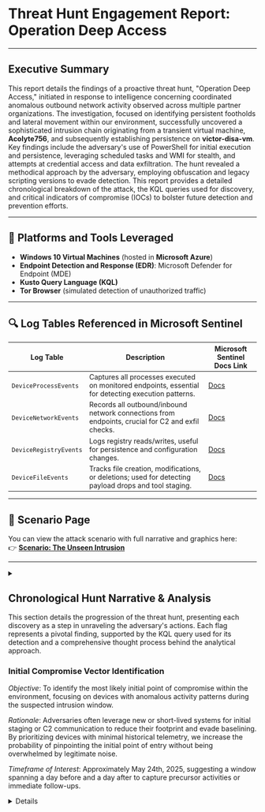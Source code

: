 # Threat Hunt Engagement Report: Operation Deep Access

---

## Executive Summary

This report details the findings of a proactive threat hunt, "Operation Deep Access," initiated in response to intelligence concerning coordinated anomalous outbound network activity observed across multiple partner organizations. The investigation, focused on identifying persistent footholds and lateral movement within our environment, successfully uncovered a sophisticated intrusion chain originating from a transient virtual machine, **Acolyte756**, and subsequently establishing persistence on **victor-disa-vm**. Key findings include the adversary's use of PowerShell for initial execution and persistence, leveraging scheduled tasks and WMI for stealth, and attempts at credential access and data exfiltration. The hunt revealed a methodical approach by the adversary, employing obfuscation and legacy scripting versions to evade detection. This report provides a detailed chronological breakdown of the attack, the KQL queries used for discovery, and critical indicators of compromise (IOCs) to bolster future detection and prevention efforts.

---


## 🧰 Platforms and Tools Leveraged

- **Windows 10 Virtual Machines** (hosted in **Microsoft Azure**)
- **Endpoint Detection and Response (EDR)**: Microsoft Defender for Endpoint (MDE)
- **Kusto Query Language (KQL)**
- **Tor Browser** (simulated detection of unauthorized traffic)

---

## 🔍 Log Tables Referenced in Microsoft Sentinel

| Log Table              | Description                                                                                         | Microsoft Sentinel Docs Link |
|------------------------|-----------------------------------------------------------------------------------------------------|-------------------------------|
| `DeviceProcessEvents`  | Captures all processes executed on monitored endpoints, essential for detecting execution patterns. | [Docs](https://learn.microsoft.com/en-us/microsoft-365/security/defender-endpoint/microsoft-defender-advanced-hunting-deviceprocessevents-table) |
| `DeviceNetworkEvents`  | Records all outbound/inbound network connections from endpoints, crucial for C2 and exfil checks.   | [Docs](https://learn.microsoft.com/en-us/microsoft-365/security/defender-endpoint/microsoft-defender-advanced-hunting-devicenetworkevents-table) |
| `DeviceRegistryEvents` | Logs registry reads/writes, useful for persistence and configuration changes.                      | [Docs](https://learn.microsoft.com/en-us/microsoft-365/security/defender-endpoint/microsoft-defender-advanced-hunting-deviceregistryevents-table) |
| `DeviceFileEvents`     | Tracks file creation, modifications, or deletions; used for detecting payload drops and tool staging. | [Docs](https://learn.microsoft.com/en-us/microsoft-365/security/defender-endpoint/microsoft-defender-advanced-hunting-devicefileevents-table) |

---

## 📘 Scenario Page

You can view the attack scenario with full narrative and graphics here:  
👉 [**Scenario: The Unseen Intrusion**](#scenario-the-unseen-intrusion)

---
<details><Summary><Strong></Strong></Summary>## Scenario: The Unseen Intrusion

For weeks, a subtle, yet unsettling pattern of outbound network activity to obscure cloud endpoints had been surfacing across our partner organizations in Southeast Asia and Eastern Europe. Initially, these anomalies were dismissed as benign automated processes. However, a deeper analysis revealed a disquieting alignment: irregular PowerShell bursts, unexplained registry modifications, and credential traces consistent with known red-team tooling began to emerge across disparate sectors, including telecom, defense, and manufacturing.

The true gravity of the situation became apparent when a technology firm reported sensitive project files leaked just days before a critical bid, and an energy provider discovered suspicious zipped payloads, masquerading as legitimate sync utilities, residing in public directories.

Whispers of a coordinated, persistent threat grew louder. Code fragments, remarkably similar, were observed across seemingly unrelated environments. The quiet, rhythmic beaconing to inexplicable external endpoints persisted, signaling a controlled and ongoing compromise.

While the precise identity of the actor remains elusive—some speculate a revival of "Starlance," a previously disbanded joint operation, while others point to mercenary groups exploiting supply chain access and familiar tools—one fact is unequivocally clear: this was not a smash-and-grab. This was a long-game operation, meticulously executed to maintain a deep, unnoticed presence.

Our mission: trace the initial access vector, map the extent of lateral propagation, and meticulously uncover what critical assets were accessed, modified, or exfiltrated. The truth, scattered and shrouded, resides within the digital footprints of two key machines.

Crucially, this adversary operated with extreme stealth. No traditional alerts fired. No overt password changes were detected. Yet, an unwelcome presence had permeated our defenses. The lingering question remains: *has the adversary truly departed, or is this merely a lull before their return?*

<div align="center">
 <img src =https://github.com/Bharathkasyap/ThreatHuntReport_Deep_Advesary/blob/main/Image.png width="500">
</div>
 </br>

---
</details>

## Chronological Hunt Narrative & Analysis

This section details the progression of the threat hunt, presenting each discovery as a step in unraveling the adversary's actions. Each flag represents a pivotal finding, supported by the KQL query used for its detection and a comprehensive thought process behind the analytical approach.

### Initial Compromise Vector Identification
*Objective*: To identify the most likely initial point of compromise within the environment, focusing on devices with anomalous activity patterns during the suspected intrusion window.

*Rationale*: Adversaries often leverage new or short-lived systems for initial staging or C2 communication to reduce their footprint and evade baselining. By prioritizing devices with minimal historical telemetry, we increase the probability of pinpointing the initial point of entry without being overwhelmed by legitimate noise.

*Timeframe of Interest*: Approximately May 24th, 2025, suggesting a window spanning a day before and a day after to capture precursor activities or immediate follow-ups.

<details>
**Query Used**:
```kusto
DeviceProcessEvents
| where Timestamp between (datetime(2025-05-23 00:00:00) ..datetime(2025-05-25 23:59:59) )
|summarize ProcessCount = count()by DeviceName
| where DeviceName startswith "a"
|order by ProcessCount asc
```
Discovery: Acolyte756

### Flag 1 – Initial PowerShell Execution Detection
Objective: Pinpoint the earliest observed suspicious PowerShell activity, marking the probable initial execution phase of the intruder's operations.

What was Hunted: Instances of powershell.exe being invoked in a manner that deviates from typical baseline usage, particularly focusing on early timestamps.

Analytical Insight: The initial execution is the crucial "first ripple" in an intrusion. Understanding its specifics allows us to map the subsequent chain of events. Attackers frequently use PowerShell due to its native presence on Windows systems and its scripting capabilities for various malicious actions, including downloading payloads, executing commands, or establishing persistence.

Thought Process:
Upon identifying Acolyte756 as the most probable initial access host due to its unusually low process count within the suspected intrusion timeframe, my focus immediately shifted to analyzing its activity. Given that PowerShell is a preferred tool for initial execution and fileless attacks, I specifically filtered for powershell.exe executions. To ensure comprehensive coverage, I included both InitiatingProcessFileName == "powershell.exe" (to capture the parent process that launched PowerShell) and FileName has "Powershell.exe" (to account for the actual PowerShell process, irrespective of casing or potential renaming). This dual filter helps in catching various execution scenarios, including nested or chained PowerShell commands. Sorting chronologically was paramount to identifying the absolute first observed instance, which is often indicative of where the initial payload or stager was launched.

Discovery: 2025-05-25T09:14:02.3908261Z

<details>
<summary><strong>Query Used:

```kusto
DeviceProcessEvents
| where DeviceName == "acolyte756"
| where InitiatingProcessFileName == "powershell.exe"
| where FileName has "Powershell.exe"
| project Timestamp, DeviceName, InitiatingProcessFileName, FileName, ProcessCommandLine, AccountName
| order by Timestamp asc
```</details>
### Flag 2 – Suspicious Outbound Command and Control (C2) Signal
Objective: To confirm the establishment of unusual outbound communication from the potentially compromised host, indicative of C2 channel establishment.

What was Hunted: External network destinations that are not legitimate business operations or common update services.

Analytical Insight: Malicious outbound connections are a hallmark of C2 activity, signifying the adversary's ability to control the compromised system remotely. Identifying these connections is critical for understanding the adversary's infrastructure and disrupting their operations. The hints "We don't have a controlled remote server" and "hollow tube" suggest a non-standard, possibly transient or public-facing C2 infrastructure.

Discovery: eoqsu1hq6e9ulga.m.pipedream.net

Query Used:

```kusto
DeviceNetworkEvents
| where DeviceName == "acolyte756"
| where RemoteUrl != "" or RemoteIPType == "Public"
| where RemoteUrl !has "microsoft" and RemoteUrl !has "windowsupdate"
| where InitiatingProcessFileName has_any ("powershell.exe", "cmd.exe", "wscript.exe", "curl.exe", "wget.exe")
| project Timestamp, RemoteUrl, RemoteIP, InitiatingProcessFileName, InitiatingProcessCommandLine, Protocol, RemotePort
| order by Timestamp desc
```
### Flag 3 – Registry-based Autorun Persistence Mechanism
Objective: Detect whether the adversary established persistence through standard registry-based autorun mechanisms.

What was Hunted: Newly created registry values that execute programs, particularly focusing on those initiated by PowerShell. The goal was to identify the specific program associated with this persistence.

Analytical Insight: The Windows Registry is a well-known and highly reliable location for adversaries to establish persistence. By embedding malicious commands or script paths within legitimate autorun keys, they ensure re-execution upon system restart or user login, maintaining their foothold. The focus on PowerShell as the InitiatingProcessFileName aligns with previous findings of its extensive use by the adversary.

Thought Process:
Knowing that the adversary extensively utilized PowerShell (as evidenced by previous flags), my investigation into persistence naturally led to registry modifications performed by powershell.exe. I specifically looked for common persistence locations, such as Run keys, but kept the search broad initially by examining RegistryValueData for any suspicious string patterns. Expanding the RegistryValueData field manually for relevant entries was key. The discovery of a script path or an encoded command within these values would confirm registry-based persistence.

Discovery: C2.ps1

Query Used:

```kusto
DeviceRegistryEvents
| where DeviceName == "acolyte756"
| where InitiatingProcessFileName has_any ("powershell.exe")
| project RegistryValueData, Timestamp, RegistryKey,RegistryValueName,InitiatingProcessFileName,InitiatingProcessCommandLine,InitiatingProcessFolderPath
// timestamp 2025-05-25T09:14:02.7132107Z
```
### Flag 4 – Scheduled Task Persistence: Redundant Foothold
Objective: Investigate the presence of alternate autorun methods, specifically focusing on scheduled tasks, which offer a robust and stealthy persistence mechanism.

What was Hunted: Evidence of scheduled task creation within the system, particularly identifying the earliest registry value associated with such a task.

Analytical Insight: Sophisticated adversaries rarely rely on a single persistence mechanism. Scheduled tasks are a common and effective alternative to registry run keys, offering greater flexibility in execution timing and user context, often flying under the radar of less mature detection capabilities. Anomalies in creation times or descriptions are key indicators.

Thought Process:
Given the objective to specifically look for scheduled tasks, and the previous flag's discovery of PowerShell-driven registry modifications, I refined my KQL query to target registry keys related to the Windows Task Scheduler, specifically looking for RegistryKey contains "Schedule". While reviewing the RegistryKey field of results from previous queries, I had observed a value ending in "SimC2Task", which strongly suggested a scheduled task. This observation, combined with sorting by Timestamp asc, allowed me to pinpoint the earliest registration of this task.

Discovery: HKEY_LOCAL_MACHINE\SOFTWARE\Microsoft\Windows NT\CurrentVersion\Schedule\TaskCache\Tree\SimC2Task

Query Used:

```kusto
DeviceRegistryEvents
| where DeviceName == "acolyte756"
| where RegistryKey contains "Schedule" // Focus on Task Scheduler registry entries
| project Timestamp, RegistryKey, RegistryValueName, RegistryValueData, InitiatingProcessFileName
| order by Timestamp asc
```
### Flag 5 – Obfuscated PowerShell Execution Analysis
Objective: Uncover signs of script concealment or encoding within PowerShell command-line activity, a common evasion technique.

What was Hunted: PowerShell command lines containing parameters indicative of obfuscation, such as -EncodedCommand, -Command, or references to base64.

Analytical Insight: Adversaries frequently obfuscate their PowerShell commands to evade signature-based detections and complicate analysis. Discovering encoded or hidden commands suggests a deliberate attempt to conceal malicious intent, compelling a deeper investigation into the decoded content. The hint "Simulated obfuscated execution" points towards a training or testing environment, but the technique is indicative of real-world adversary behavior.

Discovery: "powershell.exe" -EncodedCommand VwByAGkAdABlAC0ATwB1AHQAcAB1AHQAIAAiAFMAaQBtAHUAbABhAHQAZQBkACAAbwBiAGYAdQBzAGMAYQB0AGUAZAAgAGUAeABlAGMAdQB0AGkAbwBuACIA

Query Used:

```kusto
DeviceProcessEvents
| where DeviceName == "acolyte756"
| where Timestamp between (datetime(2025-05-25 00:00:00) .. datetime(2025-05-25 23:59:59))  // Full day of May 25, 2025
| where InitiatingProcessFileName == "powershell.exe"
| where ProcessCommandLine has_any ("-EncodedCommand", "-Command", "base64")  // Look for encoded PowerShell execution patterns
| project Timestamp, DeviceName, FileName, ProcessCommandLine, AccountName
| order by Timestamp asc
```
### Flag 6 – Evasion via Legacy Scripting Version
Objective: Detect the adversary's use of outdated PowerShell script configurations, likely intended to bypass modern security controls and logging.

What was Hunted: PowerShell execution flags that explicitly downgrade its version or reduce oversight, such as -Version 2 or -ExecutionPolicy Bypass.

Analytical Insight: Modern security solutions often focus on newer versions of PowerShell, which have enhanced logging and security features. By forcing a downgrade to older, less secure versions (e.g., PowerShell 2.0), attackers can exploit known vulnerabilities or simply operate in an environment with less robust telemetry, making detection harder.

Discovery: "powershell.exe" -Version 2 -NoProfile -ExecutionPolicy Bypass -NoExit

Query Used:

```kusto
DeviceProcessEvents
| where DeviceName == "acolyte756"
| where InitiatingProcessFileName == "powershell.exe"
| where ProcessCommandLine has_any ("-Version", "2.0", "-ExecutionPolicy Bypass")  // Look for downgrade flags
| project Timestamp, DeviceName, FileName, ProcessCommandLine, AccountName
| order by Timestamp asc
```
### Flag 7 – Lateral Movement Discovery: Identifying the Next Target
Objective: To reveal the intruder's next target system, indicating lateral movement beyond the initial breach point.

What was Hunted: Outbound command patterns or network events that reference hostnames unfamiliar to the local machine, particularly those associated with remote execution tools or protocols.

Analytical Insight: Lateral movement is a critical phase in an attack, allowing adversaries to expand their access and reach high-value targets. Tracing connections to new systems, especially when combined with credential usage or remote execution commands, provides a clear path of the adversary's spread.

Thought Process:
While analyzing the command lines for previous PowerShell activities, I observed ProcessCommandLine entries that referenced other devices. Specifically, commands showing credentials being used in conjunction with cmd.exe as the FileName strongly suggested a remote session initiation from Acolyte756. This pattern is a classic indicator of lateral movement, as it shows an attempt to interact with another system using compromised credentials.

Discovery: victor-disa-vm

### Flag 8 – Remote Entry Point Artifacts
Objective: Identify subtle digital footprints left behind during the adversary's pivot to the newly compromised host.

What was Hunted: Artifacts (files) with naming conventions that imply staging, synchronization, or temporary storage, indicative of preparation for further actions.

Analytical Insight: Even in stealthy operations, adversaries often leave temporary files or artifacts related to their tools or staged payloads. These seemingly innocuous file names can be critical clues when correlated with the timeline of an intrusion. The hint "point" suggests a specific naming convention to look for.

Discovery: savepoint_sync.lnk

Query Used:

```kusto
DeviceFileEvents
| where DeviceName == "victor-disa-vm"  // Replace with the second compromised host
| where FileName has_any ("staging", "checkpoint", "sync", "update", "test", "tmp")  // Look for specific suspicious naming patterns
| where FileName contains "point"
| project Timestamp, DeviceName, FileName, FolderPath, ActionType
| order by Timestamp desc
```
### Flag 8.1 – Persistence Registration on New Entry Point
Objective: Detect attempts by the adversary to embed control mechanisms within the system configuration of the newly compromised host (victor-disa-vm).

What was Hunted: Registry values tied to files or commands that were not present in a clean baseline, particularly those associated with the savepoint_sync.lnk artifact found previously.

Analytical Insight: Establishing persistence on every newly compromised system is a standard adversary tactic to ensure continued access, even if their initial entry method is discovered and remediated. This reinforces the adversary's foothold. Leveraging prior findings accelerates this phase of the hunt.

Thought Process:
Building directly on the previous flag's discovery of savepoint_sync.lnk on victor-disa-vm, it was logical to assume the adversary would establish persistence related to this artifact. I focused my registry event search on common autorun locations (Run, RunOnce, TaskCache) and filtered for RegistryValueData that contained keywords related to the savepoint or sync file. This direct correlation led to the specific PowerShell command used for persistence.

Discovery: "powershell.exe -NoProfile -ExecutionPolicy Bypass -File "C:\Users\Public\savepoint_sync.ps1"

Query Used:

```kusto
DeviceRegistryEvents
| where DeviceName == "victor-disa-vm"  // Replace with the compromised host name
| where RegistryKey has_any ("SOFTWARE\\Microsoft\\Windows\\CurrentVersion\\Run", "SOFTWARE\\Microsoft\\Windows\\CurrentVersion\\RunOnce", "SOFTWARE\\Microsoft\\Windows NT\\CurrentVersion\\Schedule\\TaskCache")
| where RegistryValueData has_any ("staging", "checkpoint", "sync", "update", "test", "tmp")  // Match file names found in previous query
| project Timestamp, DeviceName, RegistryKey, RegistryValueName, RegistryValueData, InitiatingProcessFileName
| order by Timestamp desc
```
### Flag 9 – External Communication Re-established from Pivot Point
Objective: Verify if outbound communication, indicative of C2, was re-established from the newly compromised system (victor-disa-vm).

What was Hunted: Remote destinations not associated with the organization’s known legitimate assets.

Analytical Insight: Adversaries often establish new C2 channels or continue using existing ones from subsequent compromised hosts to maintain redundant control and exfiltrate data. Confirming this from victor-disa-vm validates its role as a pivot point in the attack chain.

Discovery: "eo1v1texxlrdq3v.m.pipedream.net"

Query Used:

```kusto
DeviceNetworkEvents
| where DeviceName == "victor-disa-vm"
| where RemoteUrl != "" or RemoteIPType == "Public"
| where RemoteUrl !has "microsoft" and RemoteUrl !has "windowsupdate"
| where InitiatingProcessFileName has_any ("powershell.exe", "cmd.exe", "wscript.exe", "curl.exe", "wget.exe")
| order by Timestamp desc
```
### Flag 10 – Stealth Mechanism Registration: WMI Persistence
Objective: Uncover non-traditional persistence mechanisms, specifically those leveraging Windows Management Instrumentation (WMI), for enhanced stealth.

What was Hunted: Execution patterns or command traces that silently embed PowerShell scripts via background system monitors, specifically looking for wmiprvse.exe initiating PowerShell with suspicious parameters or script names.

Analytical Insight: WMI persistence is a highly favored technique for advanced adversaries due to its stealth and reliability. It allows code to be executed in response to system events, bypassing common scheduled task or run key monitoring. This indicates a higher level of sophistication. The hint about a "beacon" program in other departments suggests a known tool or script being re-used.

Discovery: 2025-05-26T02:48:07.2900744Z

Query Used:

```kusto
/// Part 2: Find PowerShell executions triggered by WMI (likely malicious)
DeviceProcessEvents
| where FileName =~ "powershell.exe"
| where InitiatingProcessFileName =~ "wmiprvse.exe"  // WMI-hosted script execution
| where ProcessCommandLine has "beacon" or ProcessCommandLine has_cs "-nop -w hidden -e"  // Common PS attack patterns
| project Timestamp, DeviceName, ProcessCommandLine, InitiatingProcessFileName, AccountName
| sort by Timestamp asc


DeviceProcessEvents // Adjust timeframe if needed
| where FileName =~ "powershell.exe"
| where InitiatingProcessFileName =~ "wmiprvse.exe"  // WMI-triggered execution
| where ProcessCommandLine has @"C:\Users\Public\beacon_sync_job_flag2.ps1"  // Target script
| project
    Timestamp,
    DeviceName,
    ProcessCommandLine,
    InitiatingProcessFileName = InitiatingProcessFileName,
    InitiatingProcessCommandLine,
    AccountName
| sort by Timestamp asc  // Find the FIRST occurrence (earliest compromise)
```
### Flag 11 – Suspicious Data Access Simulation: Credential Theft Attempt
Objective: Detect test-like access patterns mimicking sensitive credential theft, often a precursor to actual data exfiltration.

What was Hunted: References or interactions with files or processes suggestive of password storage or system secrets, particularly those with naming conventions similar to known credential dumping tools.

Analytical Insight: Adversaries frequently test their capabilities or simulate attacks within a compromised environment before executing their primary objectives. Activities mimicking credential dumping tools like Mimikatz are strong indicators of intent to elevate privileges or exfiltrate sensitive authentication material.

Thought Process:
My initial approach involved searching for common credential dumping artifacts like .dmp files, or explicit mentions of "mimikatz" or "lsass" in filenames or command lines. However, these yielded no results. Realizing I might be overthinking, I simplified my search to focus on any filenames or command lines containing "mim." This broad yet targeted approach allowed me to discover the "mimidump_sim.txt" file, which, while a "simulation" in this scenario, directly indicates the adversary's interest in credential access. The hint "Possible Mimikatz variations" was crucial in guiding this simplified search.

Discovery: mimidump_sim.txt

Query Used:

```kusto
DeviceProcessEvents
| where DeviceName == "victor-disa-vm"  // Replace with the second compromised host
| where FileName contains "mim" or ProcessCommandLine contains "mim"
| project Timestamp, DeviceName, FileName, ProcessCommandLine
| order by Timestamp desc
```
###Flag 12 – Unusual Outbound Data Transfer
Objective: Investigate signs of potential data exfiltration or transfer to untrusted locations.

What was Hunted: External destinations indicative of third-party file storage or sharing services, and the associated process's SHA256 hash.

Analytical Insight: The ultimate goal of many intrusions is data exfiltration. Identifying outbound connections to suspicious external services, especially those not authorized for business use, is a critical indicator of data theft. The SHA256 hash of the initiating process provides a concrete IOC for future detection.

Discovery: 9785001b0dcf755eddb8af294a373c0b87b2498660f724e76c4d53f9c217c7a3

Query Used:

```kusto
DeviceNetworkEvents
| where RemoteUrl in ("eo1v1texxlrdq3v.m.pipedream.net", "eoqsu1hq6e9ulga.m.pipedream.net")
| project Timestamp, DeviceName, InitiatingProcessFileName, InitiatingProcessSHA256, RemoteUrl
| order by Timestamp desc
```
### Flag 13 – Sensitive Asset Interaction
Objective: Reveal whether any internal documents of significant value or sensitivity were accessed by the adversary.

What was Hunted: Access logs involving time-sensitive or project-critical files.

Analytical Insight: Adversaries often target specific types of documents that provide strategic advantage, financial gain, or competitive intelligence. Identifying access to such "crown jewel" data is paramount for assessing the full impact of the breach. The hint about "this year's end month projects (yyyy-mm)" provided a strong lead.

Thought Process:
My initial hunt for documents based on the yyyy-mm format (e.g., 2025-12.lnk) did not yield the correct answer, indicating that the adversary might not have strictly adhered to that naming convention or that the target was a different type of file. I then broadened my search to include common document extensions (.docx, .pdf, etc.) and terms like "RolloutPlan," "StrategicPlan," and "Employee Data." By focusing on distinct filenames from the results and applying the context of the hint, RolloutPlan_v8_477.docx emerged as the most suspicious and strategically valuable file for an adversary to target.

Discovery: RolloutPlan_v8_477.docx

Query Used:

```kusto
//to find 2025-12.lnk
DeviceFileEvents
| where DeviceName == "victor-disa-vm"
| where FileName endswith ".lnk" or FileName endswith ".docx" or FileName endswith ".pdf" or FileName endswith ".csv" or FileName endswith ".txt" or FileName endswith ".xml"
| where FileName contains_cs "RolloutPlan" or FileName contains_cs "StrategicPlan" or FileName contains_cs "2025"
| project Timestamp, DeviceName, InitiatingProcessFileName, FileName, FolderPath, ActionType
| order by Timestamp desc
|distinct FileName,DeviceName,InitiatingProcessFileName, FolderPath
```
### Flag 14 – Tool Packaging Activity: Preparing for Movement
Objective: Spot behaviors related to preparing malicious code or scripts for movement or exfiltration.

What was Hunted: Instances of compression or packaging of local assets, particularly in non-administrative or public directories.

Analytical Insight: Before exfiltrating data or moving tools to another system, adversaries often package them into compressed archives (e.g., ZIP files) for easier transfer and to potentially bypass some security controls. This "packaging" activity is a strong precursor to further malicious actions.

Thought Process:
The flag explicitly asked for the command used to compress a malicious tool. This immediately directed my attention to the Compress-Archive cmdlet in PowerShell. I structured my query to look for PowerShell executions on victor-disa-vm that specifically included Compress-Archive in their ProcessCommandLine. This direct approach quickly revealed the command and the destination path of the compressed archive.

Discovery: "powershell.exe" -NoProfile -ExecutionPolicy Bypass -Command Compress-Archive -Path "C:\Users\Public\dropzone_spicy" -DestinationPath "C:\Users\Public\spicycore_loader_flag8.zip" -Force

Query Used:

```kusto
DeviceProcessEvents
| where DeviceName == "victor-disa-vm"
| where FileName in~ ("powershell.exe", "pwsh.exe")
| where ProcessCommandLine has "Compress-Archive"
| project Timestamp, DeviceName, InitiatingProcessAccountName, FileName, ProcessCommandLine
```
### Flag 15 – Deployment Artifact Planted: Staged Payload
Objective: Verify whether staged payloads were successfully saved to disk, indicating readiness for execution or exfiltration.

What was Hunted: Unusual file drops, particularly compressed archives, in public or shared paths that are not typically used for legitimate software or data storage.

Analytical Insight: The presence of a staged payload, even if not yet executed, is a clear and imminent threat. It signifies that the adversary has prepared the next phase of their attack, whether it's further compromise, data exfiltration, or the deployment of ransomware. Leveraging information from the previous "packaging" activity (Flag 14) is key to this detection.

Thought Process:
Building directly upon the discovery in Flag 14, where the Compress-Archive command revealed the DestinationPath, the answer to this flag was implicitly contained within the previous finding. The prompt to identify the "malicious tool in question" was directly answered by the destination filename from the compression command.

Discovery: spicycore_loader_flag8.zip

Query Used:

```kusto
DeviceProcessEvents
| where DeviceName == "victor-disa-vm"
| where FileName in~ ("powershell.exe", "pwsh.exe")
| where ProcessCommandLine has "Compress-Archive"
| project Timestamp, DeviceName, InitiatingProcessAccountName, FileName, ProcessCommandLine
```
## Conclusion and Recommendations
This threat hunt successfully mapped a multi-stage intrusion, demonstrating the adversary's intent to establish deep persistence and achieve data exfiltration. The identified tactics, techniques, and procedures (TTPs) highlight a sophisticated attacker who leverages native tools (PowerShell, WMI, Scheduled Tasks) and obfuscation to maintain stealth. The chronological analysis of events, from initial access on Acolyte756 to lateral movement and data staging on victor-disa-vm, provides a comprehensive understanding of the attack chain.



## Key Takeaways:

Reliance on Native Tools: The adversary heavily utilized PowerShell, indicating a "living off the land" approach to minimize the footprint of custom malware.
Layered Persistence: Multiple persistence mechanisms (Registry Run keys, Scheduled Tasks, WMI) were employed, showcasing the adversary's determination to maintain access.
Evasion Techniques: Obfuscated PowerShell commands and the use of legacy PowerShell versions underscore the adversary's efforts to evade traditional detections.
Targeted Data Acquisition: The focus on documents like RolloutPlan_v8_477.docx confirms the adversary's intent to acquire specific, high-value information.

## Recommendations for Enhanced Security Posture:

Enhanced PowerShell Logging and Monitoring: Implement Script Block Logging, Module Logging, and Transcription for all PowerShell activities. Centralize these logs for robust analysis and anomaly detection. Develop specific detection rules for encoded commands and downgraded PowerShell versions.
WMI Event Monitoring: Strengthen WMI event logging and actively monitor for suspicious WMI Permanent Event Consumers, Filters, and Bindings, especially those related to PowerShell execution.
Scheduled Task Monitoring: Implement granular logging for scheduled task creation, modification, and execution. Establish baselines for legitimate tasks and alert on deviations.
Registry Monitoring for Persistence: Continuously monitor common and uncommon registry run keys for unauthorized modifications or new entries, particularly those associated with scripting engines.
Outbound Network Traffic Analysis: Implement deep packet inspection and network flow analysis to detect anomalous outbound connections to unsanual or untrusted domains and IP addresses, especially those associated with cloud services like Pipedream.
Endpoint Detection and Response (EDR) Tuning: Review and fine-tune EDR rules to detect the specific TTPs observed, including suspicious file creations (e.g., savepoint_sync.ps1, mimidump_sim.txt, spicycore_loader_flag8.zip) and process command lines.
User Behavior Analytics (UBA): Leverage UBA solutions to identify unusual user activity, such as access to sensitive documents at atypical times or or from unexpected locations.
Regular Credential Hygiene Audits: Implement robust password policies, enforce multi-factor authentication (MFA) where possible, and regularly audit for credential reuse or weak local administrator passwords.
Threat Intelligence Integration: Continuously update threat intelligence feeds to include IOCs identified in this hunt and monitor for similar TTPs reported by other organizations.
This hunt has provided invaluable insights into the adversary's methodology. By implementing these recommendations, our organization can significantly improve its resilience against similar advanced persistent threats and reduce the risk of future compromises. Continuous proactive threat hunting, informed by intelligence and internal findings, remains crucial to staying ahead of evolving threats.









---

## 🧠 MITRE ATT&CK TTPs Mapped – Operation Deep Access

Understanding the Tactics, Techniques, and Procedures (TTPs) provides a structured view of the adversary's behavior using the MITRE ATT&CK framework.

### Initial Access (TA0001)
- **T1059.001**: Command and Scripting Interpreter: PowerShell  
  _Used for reconnaissance and establishing an initial foothold via PowerShell execution._

### Execution (TA0002)
- **T1059.001**: Command and Scripting Interpreter: PowerShell  
  _Extensive PowerShell usage for executing obfuscated malicious scripts._

### Persistence (TA0003)
- **T1547.001**: Boot or Logon Autostart Execution: Registry Run Keys / Startup Folder  
  _Registry keys (e.g., `C2.ps1`) modified to auto-execute malicious scripts._

- **T1053.005**: Scheduled Task/Job  
  _Creation of scheduled tasks (`SimC2Task`) for long-term persistence._

- **T1546.003**: Event Triggered Execution: Windows Management Instrumentation (WMI)  
  _Use of WMI to embed persistent scripts (e.g., `beacon_sync_job_flag2.ps1`)._

### Defense Evasion (TA0005)
- **T1027**: Obfuscated Files or Information  
  _Encoded PowerShell commands to bypass detection._

- **T1027.004**: Obfuscated Files or Information: Compile After Delivery  
  _Obfuscated scripts hint at compile-after-delivery execution._

- **T1059.001**: PowerShell Version Downgrade  
  _Use of `-Version 2` to reduce telemetry visibility._

### Credential Access (TA0006)
- **T1003**: OS Credential Dumping  
  _Simulated with `mimidump_sim.txt`, hinting credential theft attempts._

### Lateral Movement (TA0008)
- **T1021.002**: Remote Services: SMB/Windows Admin Shares  
  _Credentialed remote access from `Acolyte756` to `victor-disa-vm`._

### Command and Control (TA0011)
- **T1071.001**: Application Layer Protocol: Web Protocols  
  _C2 over HTTP(S) to `pipedream.net` endpoints._

- **T1573.002**: Encrypted Channel: Asymmetric Cryptography  
  _Inferred encryption via HTTPS C2 communication._

### Exfiltration (TA0010)
- **T1041**: Exfiltration Over C2 Channel  
  _Outbound connections used to transmit stolen data._

- **T1005**: Data from Local System  
  _Access to `RolloutPlan_v8_477.docx` reveals targeting of sensitive documents._

- **T1560.001**: Archive Collected Data: Archive via Utility  
  _Use of `Compress-Archive` to bundle stolen tools and data (e.g., `spicycore_loader_flag8.zip`)._

---

## 🚨 Incident Response Playbook

### 🛑 Immediate Containment & Eradication

- **Quarantine Compromised Systems**  
  Isolate `Acolyte756` and `victor-disa-vm` from the network.

- **Force Credential Resets**  
  Reset credentials for accounts involved in lateral movement. Enforce MFA.

- **Remove Persistence Mechanisms**  
  - Registry Run entries (e.g., `C2.ps1`)  
  - Scheduled Tasks (`SimC2Task`)  
  - WMI Consumers/Filters (e.g., `beacon_sync_job_flag2.ps1`)

- **Delete Malicious Files**  
  Remove:
  - `C2.ps1`
  - `savepoint_sync.lnk`
  - `savepoint_sync.ps1`
  - `beacon_sync_job_flag2.ps1`
  - `mimidump_sim.txt`
  - `spicycore_loader_flag8.zip`

- **Block C2 Infrastructure**  
  Blacklist:
  - `eoqsu1hq6e9ulga.m.pipedream.net`
  - `eo1v1texxlrdq3v.m.pipedream.net`

---

### 🔧 Post-Incident Recovery & Hardening

- **Reimage Compromised Devices**  
  Fully rebuild `Acolyte756` and `victor-disa-vm` using golden images.

- **Acquire Forensic Images**  
  Snapshot both machines before reimage for deeper IR analysis.

---

### 🧾 Logging & Telemetry Enhancements

- **PowerShell Logging**  
  Enable:
  - Script Block Logging  
  - Module Logging  
  - Transcription

- **WMI & Process Logging**  
  - Enable detailed WMI event tracking  
  - Monitor parent-child process chains (PowerShell & WMI)

---

### 🛡️ Strengthen Endpoint & Network Security

- **EDR Rule Tuning**  
  Custom rules for:
  - `EncodedCommand`
  - WMI persistence
  - Execution from `C:\Users\Public`

- **Application Control**  
  Block PowerShell from staging areas using AppLocker or WDAC.

- **Egress Filtering & DPI**  
  - Restrict outbound access to trusted domains only  
  - Deploy DPI to detect C2-like traffic patterns

---

### 👤 Identity Management

- **Enforce MFA**  
  Apply across all users, especially privileged accounts.

- **Privileged Access Controls**  
  Implement PAM to isolate and monitor privileged access.

- **Credential Audit**  
  Detect reused or weak local admin passwords.

---

### 🔄 Long-Term Strategy

- **Threat Intelligence Feeds**  
  Ingest IOCs and map to internal events.

- **Security Awareness**  
  Train staff on phishing, drive-by, and shadow IT risks.

- **Proactive Threat Hunts**  
  Schedule quarterly hunts using adversary TTPs as hypothesis.

---




